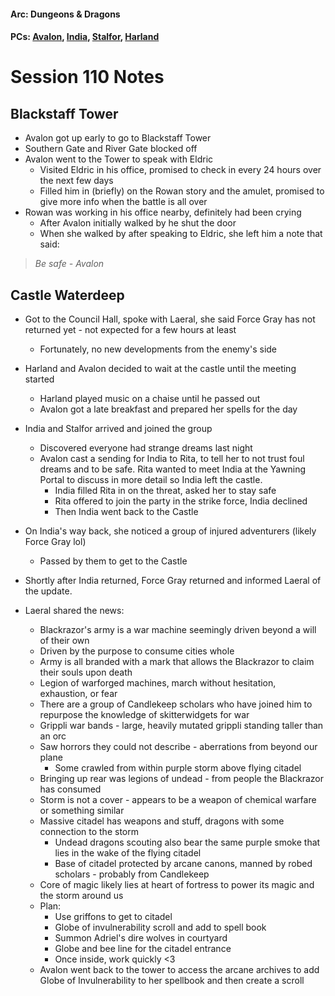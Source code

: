 #### Arc: Dungeons & Dragons
#### PCs: [Avalon](PCs/Current/Avalon.md), [India](PCs/Current/India.md), [Stalfor](PCs/Current/Stalfor.md), [Harland](PCs/Current/Harland.md)

# Session 110 Notes
## Blackstaff Tower
- Avalon got up early to go to Blackstaff Tower
- Southern Gate and River Gate blocked off
- Avalon went to the Tower to speak with Eldric
	- Visited Eldric in his office, promised to check in every 24 hours over the next few days
	- Filled him in (briefly) on the Rowan story and the amulet, promised to give more info when the battle is all over
- Rowan was working in his office nearby, definitely had been crying
	- After Avalon initially walked by he shut the door
	- When she walked by after speaking to Eldric, she left him a note that said:
> 	*Be safe
			- Avalon*

## Castle Waterdeep
- Got to the Council Hall, spoke with Laeral, she said Force Gray has not returned yet - not expected for a few hours at least
	- Fortunately, no new developments from the enemy's side
- Harland and Avalon decided to wait at the castle until the meeting started 
	- Harland played music on a chaise until he passed out
	- Avalon got a late breakfast and prepared her spells for the day


- India and Stalfor arrived and joined the group
	- Discovered everyone had strange dreams last night
	- Avalon cast a sending for India to Rita, to tell her to not trust foul dreams and to be safe. Rita wanted to meet India at the Yawning Portal to discuss in more detail so India left the castle.
		- India filled Rita in on the threat, asked her to stay safe
		- Rita offered to join the party in the strike force, India declined
		- Then India went back to the Castle

- On India's way back, she noticed a group of injured adventurers (likely Force Gray lol)
	- Passed by them to get to the Castle

- Shortly after India returned, Force Gray returned and informed Laeral of the update.
- Laeral shared the news:
	- Blackrazor's army is a war machine seemingly driven beyond a will of their own
	- Driven by the purpose to consume cities whole
	- Army is all branded with a mark that allows the Blackrazor to claim their souls upon death
	- Legion of warforged machines, march without hesitation, exhaustion, or fear
	- There are a group of Candlekeep scholars who have joined him to repurpose the knowledge of skitterwidgets for war
	- Grippli war bands - large, heavily mutated grippli standing taller than an orc
	- Saw horrors they could not describe - aberrations from beyond our plane
		- Some crawled from within purple storm above flying citadel
	- Bringing up rear was legions of undead - from people the Blackrazor has consumed
	- Storm is not a cover - appears to be a weapon of chemical warfare or something similar
	- Massive citadel has weapons and stuff, dragons with some connection to the storm
		- Undead dragons scouting also bear the same purple smoke that lies in the wake of the flying citadel
		- Base of citadel protected by arcane canons, manned by robed scholars - probably from Candlekeep
	- Core of magic likely lies at heart of fortress to power its magic and the storm around us
	- Plan:
		- Use griffons to get to citadel
		- Globe of invulnerability scroll and add to spell book
		- Summon Adriel's dire wolves in courtyard
		- Globe and bee line for the citadel entrance
		- Once inside, work quickly <3
	- Avalon went back to the tower to access the arcane archives to add Globe of Invulnerability to her spellbook and then create a scroll